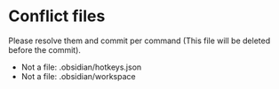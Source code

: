 # Conflict files
Please resolve them and commit per command (This file will be deleted before the commit).
- Not a file: .obsidian/hotkeys.json
- Not a file: .obsidian/workspace